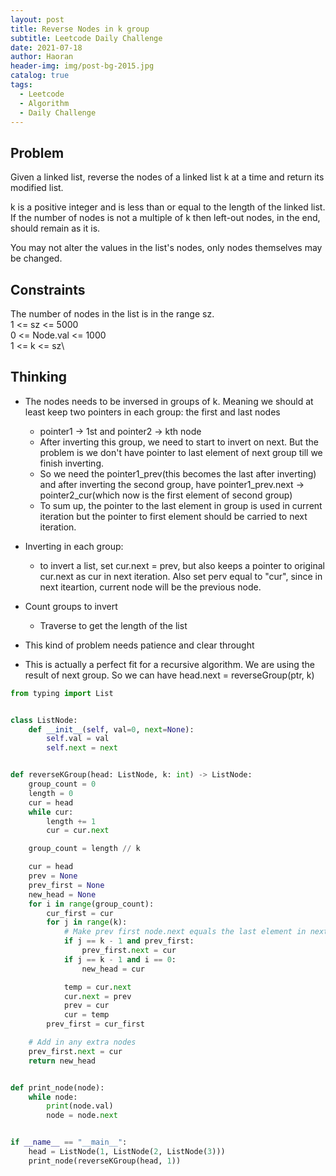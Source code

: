 ```yaml
---
layout: post
title: Reverse Nodes in k group
subtitle: Leetcode Daily Challenge
date: 2021-07-18
author: Haoran
header-img: img/post-bg-2015.jpg
catalog: true
tags: 
  - Leetcode
  - Algorithm
  - Daily Challenge
---
```



## Problem
Given a linked list, reverse the nodes of a linked list k at a time and return its modified list.

k is a positive integer and is less than or equal to the length of the linked list. If the number of nodes is not a multiple of k then left-out nodes, in the end, should remain as it is.

You may not alter the values in the list's nodes, only nodes themselves may be changed.

## Constraints
The number of nodes in the list is in the range sz.\
1 <= sz <= 5000\
0 <= Node.val <= 1000\
1 <= k <= sz\

## Thinking
* The nodes needs to be inversed in groups of k. Meaning we should at least keep two pointers in each group: the first and last nodes
    * pointer1 -> 1st and pointer2 -> kth node
    * After inverting this group, we need to start to invert on next. But the problem is we don't have pointer to last element of next group till we finish inverting.
    * So we need the pointer1_prev(this becomes the last after inverting) and after inverting the second group, have pointer1_prev.next -> pointer2_cur(which now is the first element of second group)
    * To sum up, the pointer to the last element in group is used in current iteration but the pointer to first element should be carried to next iteration.


* Inverting in each group:
    * to invert a list, set cur.next = prev, but also keeps a pointer to original cur.next as cur in next iteration. Also set perv equal to "cur", since in next iteartion, current node will be the previous node. 

* Count groups to invert
    * Traverse to get the length of the list

* This kind of problem needs patience and clear throught

* This is actually a perfect fit for a recursive algorithm. We are using the result of next group. So we can have head.next = reverseGroup(ptr, k)

```python
from typing import List


class ListNode:
    def __init__(self, val=0, next=None):
        self.val = val
        self.next = next


def reverseKGroup(head: ListNode, k: int) -> ListNode:
    group_count = 0
    length = 0
    cur = head
    while cur:
        length += 1
        cur = cur.next

    group_count = length // k

    cur = head
    prev = None
    prev_first = None
    new_head = None
    for i in range(group_count):
        cur_first = cur
        for j in range(k):
            # Make prev first node.next equals the last element in next group
            if j == k - 1 and prev_first:
                prev_first.next = cur
            if j == k - 1 and i == 0:
                new_head = cur

            temp = cur.next
            cur.next = prev
            prev = cur
            cur = temp
        prev_first = cur_first

    # Add in any extra nodes
    prev_first.next = cur
    return new_head


def print_node(node):
    while node:
        print(node.val)
        node = node.next


if __name__ == "__main__":
    head = ListNode(1, ListNode(2, ListNode(3)))
    print_node(reverseKGroup(head, 1))
```